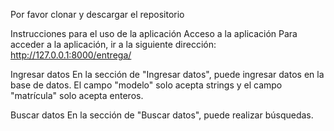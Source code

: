 Por favor clonar y descargar el repositorio

Instrucciones para el uso de la aplicación
Acceso a la aplicación
Para acceder a la aplicación, ir a la siguiente dirección: http://127.0.0.1:8000/entrega/

Ingresar datos
En la sección de "Ingresar datos", puede ingresar datos en la base de datos. El campo "modelo" solo acepta strings y el campo "matrícula" solo acepta enteros.

Buscar datos
En la sección de "Buscar datos", puede realizar búsquedas.
